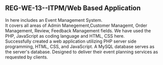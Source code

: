 ## REG-WE-13--ITPM/Web Based Application

In here includes an Event Management System.  
It covers all areas of Admin Manegement,Customer Managemt, Order Management, Review, Feedback Management fields. 
We have used the PHP, JavaScript as coding language and HTML, CSS here.   
Successfully created a web application utilizing PHP server side programming, HTML, CSS, and JavaScript. A MySQL 
database serves as the server's database. Designed to deliver their event planning services as requested by clients. 
